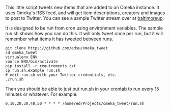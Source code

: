 This little script tweets new items that are added to an Omeka instance. It uses
Omeka's RSS feed, and will get item descriptions, creators and images to post to Twitter. You can see a sample Twitter stream over at [baltimoreup](https://twitter.com/baltimoreup).

It is designed to be run from cron using environment variables. The sample
run.sh shows how you can do this. It will only tweet once per run, but it
will remember what items it has tweeted between runs.

    git clone https://github.com/edsu/omeka_tweet
    cd omeka_tweet
    virtualenv ENV
    source ENV/bin/activate
    pip install -r requirements.txt
    cp run.sh.example run.sh
    # edit run.sh with your Twitter credentials, etc.
    ./run.sh

Then you should be able to just put run.sh in your crontab to run 
every 15 minutes or whatever. For example:

    0,10,20,30,40,50 * * * * /home/ed/Projects/omeka_tweet/run.sh
